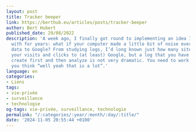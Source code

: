 ```yaml
---
layout: post
title: Tracker beeper
link: https://berthub.eu/articles/posts/tracker-beeper
author: Bert Hubert
published_date: 29/08/2022
description: 'A week ago, I finally got round to implementing an idea I’d been toying
  with for years: what if your computer made a little bit of noise every time it sent
  data to Google? From studying logs, I’d long known just how many sites send all
  your visits and clicks to (at least) Google, but a log that you have to manually
  create first and then analyze is not very dramatic. You need to work on it and finally
  you think “well yeah that is a lot”.'
language: en
categories:
- Liens
tags:
- vie-privée
- surveillance
- technologie
og-tags: vie-privée, surveillance, technologie
permalink: "/:categories/:year/:month/:day/:title/"
date: '2024-11-05 20:55:44 +0100'
---
```

